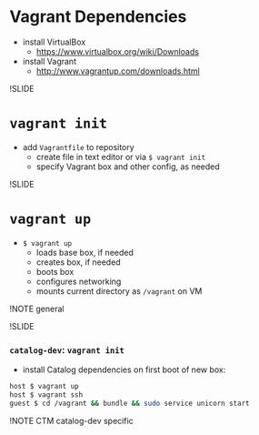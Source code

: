 # Vagrant Dependencies

- install VirtualBox
  - https://www.virtualbox.org/wiki/Downloads
- install Vagrant
  - http://www.vagrantup.com/downloads.html

!SLIDE

# `vagrant init`

- add `Vagrantfile` to repository
  - create file in text editor or via `$ vagrant init`
  - specify Vagrant box and other config, as needed

!SLIDE

# `vagrant up`

- `$ vagrant up`
  - loads base box, if needed
  - creates box, if needed
  - boots box
  - configures networking
  - mounts current directory as `/vagrant` on VM

!NOTE
general

!SLIDE

### `catalog-dev`: `vagrant init`

- install Catalog dependencies on first boot of new box:

```bash
host $ vagrant up
host $ vagrant ssh
guest $ cd /vagrant && bundle && sudo service unicorn start
```

!NOTE
CTM catalog-dev specific
